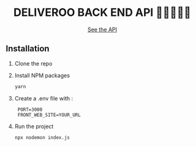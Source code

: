 <h1 align="center">DELIVEROO BACK END API 🍔🍟🍕🧁🍩</h1>

<p align="center"><a href="https://deliveroooooooo-backend.herokuapp.com">See the API</a></p>

## Installation

1. Clone the repo

2. Install NPM packages

   ```sh
   yarn
   ```

3. Create a .env file with :

   ```JS
    PORT=3000
    FRONT_WEB_SITE=YOUR_URL
   ```

4. Run the project

   ```JS
   npx nodemon index.js
   ```
